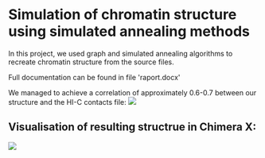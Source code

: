 # Simulation of chromatin structure using simulated annealing methods
In this project, we used graph and simulated annealing algorithms to recreate chromatin structure from the source files.

Full documentation can be found in file 'raport.docx'

We managed to achieve a correlation of approximately 0.6-0.7 between our structure and the HI-C contacts file:
![](https://i.imgur.com/07yp0AM.png)

## Visualisation of resulting structrue in Chimera X:
![](https://i.imgur.com/j0KXjUT.png)
